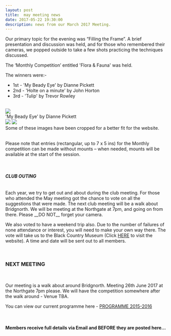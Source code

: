 ```yaml
---
layout: post
title:  may meeting news
date: 2017-05-22 19:30:00
description: news from our March 2017 Meeting.
---
```

Our primary topic for the evening was “Filling the Frame”. A brief presentation and discussion was held, and for those who remembered their cameras, we popped outside to take a few shots practicing the techniques discussed.


The ‘Monthly Competition’ entitled 'Flora & Fauna' was held.

The winners were:-

<ul>
	<li>1st - 'My Beady Eye' by Dianne Pickett</li>
	<li>2nd - 'Holte on a minute' by John Horton</li>
	<li>3rd - 'Tulip' by Trevor Rowley</li>
</ul>

<br>

<div class="img_row">
	<img class="col three" src="{{ site.baseurl }}/assets/img/My_Beady_Eye.jpg">
</div>
<div class="col three caption">
	'My Beady Eye' by Dianne Pickett
</div>

<div class="img_row">
	<img class="col two" src="{{ site.baseurl }}/assets/img/Holte_on-a_minute.jpg">
	<img class="col one" src="{{ site.baseurl }}/assets/img/Tulip.jpg">
</div>
<div class="col three caption">
	Some of these images have been cropped for a better fit for the website.
</div>

<br>

Please note that entries (rectangular, up to 7 x 5 ins) for the Monthly competition can be made without mounts – when needed, mounts will be available at the start of the session. 

<br>

#### _CLUB OUTING_
<br>	
Each year, we try to get out and about during the club meeting. For those who attended the May meeting got the chance to vote on all the suggestions that were made. The next club meeting will be a walk about Bridgnorth. We will be meeting at the Northgate at 7pm, and going on from there. Please __DO NOT__ forget your camera.

We also voted to have a weekend trip also. Due to the number of failures of none attendance or interest, you will need to make your own way there. The vote will take us to the Black Country Museum (Click <a href="https://www.bclm.co.uk/" target="_blank">HERE</a> to visit the website). A time and date will be sent out to all members.

<br>

### NEXT MEETING
<br>

Our meeting is a walk about around Bridgnorth. Meeting 26th June 2017 at the Northgate 7pm please. We will have the competition somewhere after the walk around - Venue TBA.

You can view our current programme here - <a href="{{ site.baseurl }}/programme/2015-09-01-Forward-Programme-2016-2017">PROGRAMME 2015-2016</a>

<br>

#### Members receive full details via Email and BEFORE they are posted here...

<br>